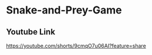 # Snake-and-Prey-Game

<h2>Youtube Link</h2>

<a>https://youtube.com/shorts/9cmqO7u06AI?feature=share</a>
